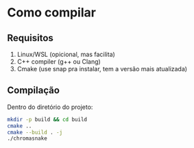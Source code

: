 # Como compilar

## Requisitos

1. Linux/WSL (opicional, mas facilita)
2. C++ compiler (g++ ou Clang)
3. Cmake (use snap pra instalar, tem a versão mais atualizada)

## Compilação

Dentro do diretório do projeto:
```bash
mkdir -p build && cd build
cmake ..
cmake --build . -j
./chromasnake
```
